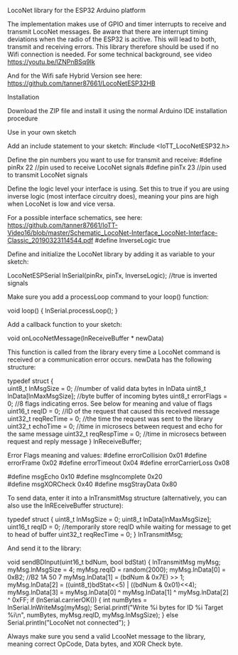 LocoNet library for the ESP32 Arduino platform

The implementation makes use of GPIO and timer interrupts to receive and transmit LocoNet messages.
Be aware that there are interrupt timing deviations when the radio of the ESP32 is acitive. This will lead to both, transmit and receiving errors. 
This library therefore should be used if no Wifi connection is needed.
For some technical background, see video https://youtu.be/lZNPnBSq9Ik

And for the Wifi safe Hybrid Version see here: https://github.com/tanner87661/LocoNetESP32HB

Installation

Download the ZIP file and install it using the normal Arduino IDE installation procedure

Use in your own sketch

Add an include statement to your sketch: 
  #include <IoTT_LocoNetESP32.h>
        
Define the pin numbers you want to use for transmit and receive:
  #define pinRx    22  //pin used to receive LocoNet signals
  #define pinTx    23  //pin used to transmit LocoNet signals

Define the logic level your interface is using. Set this to true if you are using inverse logic (most interface circuitry does), meaning your pins are high when LocoNet is low and vice versa.

For a possible interface schematics, see here:  https://github.com/tanner87661/IoTT-Video16/blob/master/Schematic_LocoNet-Interface_LocoNet-Interface-Classic_20190323114544.pdf
  #define InverseLogic true

Define and initialize the LocoNet library by adding it as variable to your sketch:

LocoNetESPSerial lnSerial(pinRx, pinTx, InverseLogic); //true is inverted signals

Make sure you add a processLoop  command to your loop() function:

void loop() {
  lnSerial.processLoop();
}

Add a callback function to your sketch:

void onLocoNetMessage(lnReceiveBuffer * newData)

This function is called from the library every time a LocoNet command is received or a communication error occurs. newData has the following structure:

typedef struct {  
    uint8_t    lnMsgSize = 0; //number of valid data bytes in lnData
    uint8_t    lnData[lnMaxMsgSize]; //byte buffer of incoming bytes
    uint8_t	   errorFlags = 0;	 //8 flags indicating erros. See below for meaning and value of flags
    uint16_t   reqID = 0; //ID of the request that caused this received message
    uint32_t   reqRecTime = 0; //the time the request was sent to the library
    uint32_t   echoTime = 0; //time in microsecs between request and echo for the same message
    uint32_t   reqRespTime = 0; //time in microsecs between request and reply message
} lnReceiveBuffer;

Error Flags meaning and values:
#define errorCollision    	0x01
#define errorFrame       	 0x02
#define errorTimeout      	0x04
#define errorCarrierLoss 	 0x08

#define msgEcho	0x10
#define msgIncomplete	0x20		
#define msgXORCheck       	0x40
#define msgStrayData	0x80	    

To send data, enter it into a lnTransmitMsg structure (alternatively, you can also use the lnREceiveBuffer structure):

typedef struct {
    uint8_t    lnMsgSize = 0;
    uint8_t    lnData[lnMaxMsgSize];
    uint16_t   reqID = 0; //temporarily store reqID while waiting for message to get to head of buffer
    uint32_t   reqRecTime = 0;
} lnTransmitMsg;

And send it to the library:

void sendBDInput(uint16_t bdNum, bool bdStat)
{  lnTransmitMsg myMsg;
  myMsg.lnMsgSize = 4;
  myMsg.reqID = random(2000);
  myMsg.lnData[0] = 0xB2; //B2 1A 50 7
  myMsg.lnData[1] = (bdNum & 0x7E) >> 1;
  myMsg.lnData[2] = ((uint8_t)bdStat<<5) | ((bdNum & 0x01)<<4);
  myMsg.lnData[3] = myMsg.lnData[0] ^ myMsg.lnData[1] ^ myMsg.lnData[2] ^ 0xFF;
  if (lnSerial.carrierOK())
  {
    int numBytes = lnSerial.lnWriteMsg(myMsg);
    Serial.printf("Write %i bytes for ID %i Target %i\n", numBytes, myMsg.reqID, myMsg.lnMsgSize);
  }
  else
    Serial.println("LocoNet not connected");
}

Always make sure you send a valid LcooNet message to the library, meaning correct OpCode, Data bytes, and XOR Check byte.

